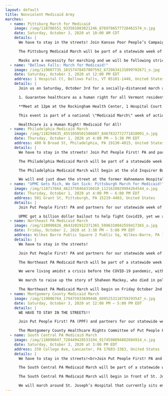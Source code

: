 ```yaml
---
layout: default
title: Nonviolent Medicaid Army
marches:
  - name: Pittsburg March for Medicaid
    image: /img/118786551_933501083821246_8769786577728461574_n.jpg
    date: Saturday, October 3, 2020 at 10:00 AM CDT
    details: |
      We have to stay in the streets! Join Kansas Poor People’s Campaign and partners for our statewide week of action: Medicaid Marches!

      The Pittsburg Medicaid March will be part of a statewide week of marches across KS and across the country with the Nonviolent Medicaid Army.

      Masks are a necessity for marching and we will be following strict safety and social distancing protocols.
  - name: "Bellows Falls: March for Medicaid!"
    image: /img/119007735_10157478457807592_6720634131099702671_o.jpg
    date: Saturday, October 3, 2020 at 12:00 PM EDT
    address: 1 Hospital Ct, Bellows Falls, VT 05101-1448, United States
    details: |
      Join us on Saturday, October 3rd for a socially-distanced march and rally demanding Governor Scott:

      1. Guarantee healthcare as a human right for all Vermont residents, regardless of income or immigration status.  2. Cut the state's contract with OneCare, an unaccountable for-profit company siphoning off millions in Medicaid funding that should be spent on people's healthcare.

      **Meet at 12pm at the Rockingham Health Center, 1 Hospital Court in Bellows Falls**

      This event is part of a national \"Medicaid March\" week of action organized by the Nonviolent Medicaid Army with events in Vermont, Pennsylvania, North Carolina and Kansas. Our goal is to build the movement for healthcare and demand an end to state violence in all of its forms, including the 189k people -- disproportionately poor and people of color -- who have died from COVID19 at the hands of a government more committed to bailing out corporations than keeping people safe, and the 700 people who were dying every day in this country from poverty before the pandemic even started.

      Healthcare is a Human Right! Medicaid for All!
  - name: Philadelphia Medicaid March
    image: /img/118294635_4551050501586607_8467832772771818091_n.jpg
    date: Thursday, October 1, 2020 at 4:00 PM – 5:30 PM EDT
    address: 400 N Broad St, Philadelphia, PA 19130-4015, United States
    details: |
      We have to stay in the streets! Join Put People First! PA and partners for our statewide week of action: Medicaid Marches!

      The Philadelphia Medicaid March will be part of a statewide week of marches across PA and across the country with the Nonviolent Medicaid Army!

      The Philadelphia Medicaid March will begin at the old Inquirer Building at 400 N. Broad St. The city is spending $300 million to renovate the building for the new Police Headquarters. 

      We will end just down the street at the former Hahnemann Hospital that also sits empty. However in this case owner Joel Freedman is preparing to sell the building to a real estate developer to create high end condos. Mayor Kenney, Health Commissioner Thomas Farley and Governor Wolf have abdicated their responsibility - in the middle of a pandemic and global economic crisis - to re-open closed hospitals like Hahnemann and bring them under public control.
  - name: "UPMC Gets Rich, We Get Sick: Pittsburgh March for Medicaid!"
    image: /img/118717664_4623750464316610_1121620829994264544_o.jpg
    date: Thursday, October 1, 2020 at 4:00 PM – 6:00 PM EDT
    address: 501 Grant St, Pittsburgh, PA 15219-4403, United States
    details: |
      Join Put People First! PA and partners for our statewide week of action: Medicaid Marches!

      UPMC got a billion dollar bailout to help fight Covid19, yet we are no closer to stopping the pandemic in Allegheny County and thousands of us are unemployed, uninsured, and behind on rent.
  - name: Northeast PA Medicaid March
    image: /img/118990826_4643202912371365_5996310042559417365_o.jpg
    date: Friday, October 2, 2020 at 3:30 PM – 5:00 PM EDT
    address: Wilkes Barre Public Square 2 Public Sq, Wilkes-Barre, PA 18701
    details: |
      We have to stay in the streets!

      Join Put People First! PA and partners for our statewide week of action: Medicaid Marches!

      The Northeast PA Medicaid March will be part of a statewide week of marches across PA and across the country with the Nonviolent Medicaid Army! 

      We were living amidst a crisis before the COVID-19 pandemic, with millions of Americans uninsured or underinsured, and hundreds dying from poverty-related causes each day. The pandemic has exacerbated this crisis, as staggering numbers of us face unemployment and uncertainty about the future. It doesn’t have to be this way! But in order to change it, we must organize across our differences and demand it!

      We march to raise up the story of Shaheen Mackey, who died in police custody during a medical emergency in Wilkes Barre. We march for all those who have been victims of state violence including the nearly 190,000 and counting dead from the coronavirus pandemic. 

      The Northeast PA Medicaid March will begin on Friday October 2nd at 3:30 pm at the Public Square in Wilkes Barre and then march to the Police Headquarters and end at the County Assistance Office.
  - name: Montgomery County Medicaid March
    image: /img/119006764_179475933699446_6095253118759293547_n.jpg
    date: Saturday, October 3, 2020 at 12:00 PM – 5:00 PM EDT
    details: |
      WE HAVE TO STAY IN THE STREETS!!

      Join Put People First! PA (PPF) and partners for our statewide week of action: Medicaid Marches!

      The Montgomery County Healthcare Rights Committee of Put People First! PA will be holding a car caravan on Saturday October 3rd, as part of a statewide week of “Medicaid Marches” across Pennsylvania and across the country with the Nonviolent Medicaid Army!
  - name: South Central PA Medicaid March
    image: /img/118090847_720449428533194_9174590894802604914_n.jpg
    date: Saturday, October 3, 2020 at 3:00 PM EDT
    address: 250 College Ave, Lancaster, PA 17603-3363, United States
    details: |
      We have to stay in the streets!<br>Join Put People First! PA and partners for our statewide week of action: Medicaid Marches!

      The South Central PA Medicaid March will be part of a statewide week of marches across PA and across the country with the Nonviolent Medicaid Army!

      The South Central PA Medicaid March will begin in front of St. Joseph’s hospital at 250 College Ave, Lancaster, PA. UPMC received one of the largest Covid-19 relief packages, has $6 BILLION dollars in reserve, and recently wrote legislation that was passed nearly unanimously by our state legislature that will grant healthcare profiteers like UPMC & Penn Medicine LGH $500 MILLION of our tax dollars plus control over our nursing home facilities, based on regions, we are concerned about who will be in charge of the nursing home facilities in South Central PA given we have a significant elderly population in our region. 

      We will march around St. Joseph’s Hospital that currently sits empty, sharing information and powerful testimonies along the way. Despite having grounds to hold UPMC accountable for their actions and harm done to our communities, people in power are allowing them to sell the property to a real estate developer to create primarily luxury housing and boutiques while people are suffering and dying in Lancaster County Prison, sleeping on the streets, and facing homelessness. Pennsylvania state legislators, Mayor Sorace, Lancaster City Council (if they pass the rezoning petition), and Governor Wolf have abdicated their responsibility - in the middle of a pandemic and global economic crisis - to re-open closed hospitals like St. Joseph’s hospital and bring them under public control.
---
```

